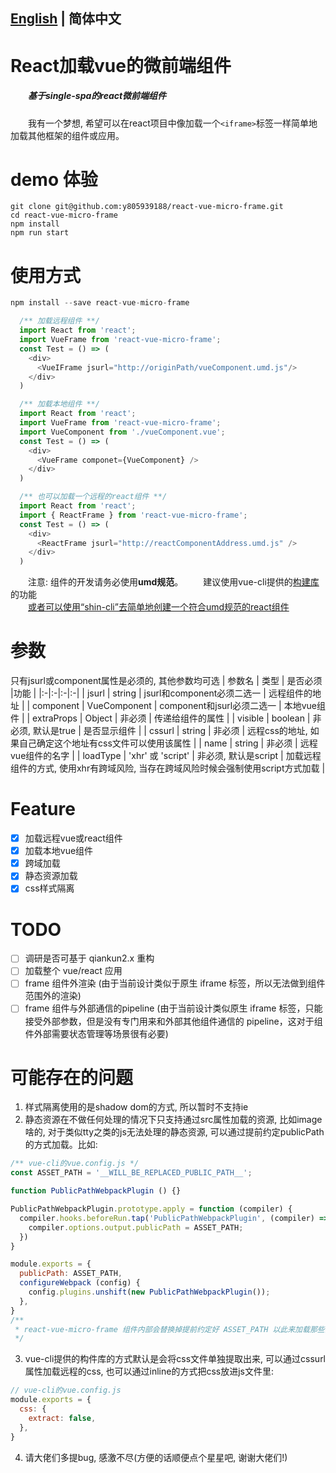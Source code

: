 ## [English](./README.md) | 简体中文

# React加载vue的微前端组件
##### &emsp;&emsp;基于single-spa的react微前端组件
&emsp;&emsp;我有一个梦想, 希望可以在react项目中像加载一个```<iframe>```标签一样简单地加载其他框架的组件或应用。
</br>

# demo 体验
```
git clone git@github.com:y805939188/react-vue-micro-frame.git
cd react-vue-micro-frame
npm install
npm run start
```


# 使用方式
```js
npm install --save react-vue-micro-frame
```
```js
  /** 加载远程组件 **/
  import React from 'react';
  import VueFrame from 'react-vue-micro-frame';
  const Test = () => (
    <div>
      <VueIFrame jsurl="http://originPath/vueComponent.umd.js"/>
    </div>
  )
```
```js
  /** 加载本地组件 **/
  import React from 'react';
  import VueFrame from 'react-vue-micro-frame';
  import VueComponent from './vueComponent.vue';
  const Test = () => (
    <div>
      <VueFrame componet={VueComponent} />
    </div>
  )
```
```js
  /** 也可以加载一个远程的react组件 **/
  import React from 'react';
  import { ReactFrame } from 'react-vue-micro-frame';
  const Test = () => (
    <div>
      <ReactFrame jsurl="http://reactComponentAddress.umd.js" />
    </div>
  )
```
&emsp;&emsp;注意: 组件的开发请务必使用**umd规范**。
&emsp;&emsp;建议使用vue-cli提供的<a href="https://cli.vuejs.org/zh/guide/build-targets.html#%E5%BA%94%E7%94%A8" target="_blank">构建库</a>的功能</br>
&emsp;&emsp;<a href="https://www.npmjs.com/package/shin-cli" target="_blank">或者可以使用“shin-cli”去简单地创建一个符合umd规范的react组件</a>
</br>

# 参数
只有jsurl或component属性是必须的, 其他参数均可选
| 参数名 | 类型 | 是否必须 |功能 |
|:-|:-|:-|:-|
| jsurl | string | jsurl和component必须二选一 | 远程组件的地址 |
| component | VueComponent | component和jsurl必须二选一 | 本地vue组件 |
| extraProps | Object | 非必须 | 传递给组件的属性 |
| visible | boolean | 非必须, 默认是true | 是否显示组件 |
| cssurl | string | 非必须 | 远程css的地址, 如果自己确定这个地址有css文件可以使用该属性 |
| name | string | 非必须 | 远程vue组件的名字 |
| loadType | 'xhr' 或 'script' | 非必须, 默认是script | 加载远程组件的方式, 使用xhr有跨域风险, 当存在跨域风险时候会强制使用script方式加载 |

# Feature
- [x] 加载远程vue或react组件
- [x] 加载本地vue组件
- [x] 跨域加载
- [x] 静态资源加载
- [x] css样式隔离

# TODO
- [ ] 调研是否可基于 qiankun2.x 重构
- [ ] 加载整个 vue/react 应用
- [ ] frame 组件外渲染 (由于当前设计类似于原生 iframe 标签，所以无法做到组件范围外的渲染)
- [ ] frame 组件与外部通信的pipeline (由于当前设计类似原生 iframe 标签，只能接受外部参数，但是没有专门用来和外部其他组件通信的 pipeline，这对于组件外部需要状态管理等场景很有必要)

# 可能存在的问题
1. 样式隔离使用的是shadow dom的方式, 所以暂时不支持ie
2. 静态资源在不做任何处理的情况下只支持通过src属性加载的资源, 比如image啥的, 对于类似tty之类的js无法处理的静态资源, 可以通过提前约定publicPath的方式加载。比如:
```js
/** vue-cli的vue.config.js */
const ASSET_PATH = '__WILL_BE_REPLACED_PUBLIC_PATH__';

function PublicPathWebpackPlugin () {}

PublicPathWebpackPlugin.prototype.apply = function (compiler) {
  compiler.hooks.beforeRun.tap('PublicPathWebpackPlugin', (compiler) => {
    compiler.options.output.publicPath = ASSET_PATH;
  })
}

module.exports = {
  publicPath: ASSET_PATH,
  configureWebpack (config) {
    config.plugins.unshift(new PublicPathWebpackPlugin());
  },
}
/**
 * react-vue-micro-frame 组件内部会替换掉提前约定好 ASSET_PATH 以此来加载那些非src属性加载的静态资源
 */

```
3. vue-cli提供的构件库的方式默认是会将css文件单独提取出来, 可以通过cssurl属性加载远程的css, 也可以通过inline的方式把css放进js文件里:
```js
// vue-cli的vue.config.js
module.exports = {
  css: {
    extract: false,
  },
}
```
4. 请大佬们多提bug, 感激不尽(方便的话顺便点个星星吧, 谢谢大佬们!)
